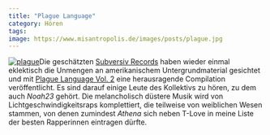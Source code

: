 ```yaml
---
title: "Plague Language"
category: Hören
tags: 
image: https://www.misantropolis.de/images/posts/plague.jpg
---
```


[![](http://www.misantropolis.de/wp-content/uploads/2008/04/plague.jpg "plague")](http://www.misantropolis.de/wp-content/uploads/2008/04/plague.jpg)Die geschätzten [Subversiv Records](http://www.subversiv-rec.de/) haben wieder einmal eklektisch die Unmengen an amerikanischem Untergrundmaterial gesichtet und mit [Plague Language Vol. 2](http://www.subversiv-rec.de/PlagueLanguage2.htm) eine herausragende Compilation veröffentlicht. Es sind darauf einige Leute des Kollektivs zu hören, zu dem auch *Noah23* gehört. Die melancholisch düstere Musik wird von Lichtgeschwindigkeitsraps komplettiert, die teilweise von weiblichen Wesen stammen, von denen zumindest *Athena* sich neben T-Love in meine Liste der besten Rapperinnen eintragen dürfte.